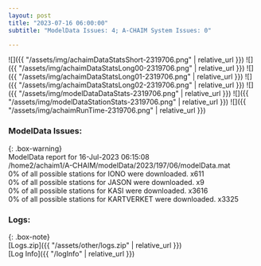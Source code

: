 ```yaml
---
layout: post
title: "2023-07-16 06:00:00"
subtitle: "ModelData Issues: 4; A-CHAIM System Issues: 0"

---
```


![]({{ "/assets/img/achaimDataStatsShort-2319706.png" | relative_url }})
![]({{ "/assets/img/achaimDataStatsLong00-2319706.png" | relative_url }})
![]({{ "/assets/img/achaimDataStatsLong01-2319706.png" | relative_url }})
![]({{ "/assets/img/achaimDataStatsLong02-2319706.png" | relative_url }})
![]({{ "/assets/img/modelDataDataStats-2319706.png" | relative_url }})
![]({{ "/assets/img/modelDataStationStats-2319706.png" | relative_url }})
![]({{ "/assets/img/achaimRunTime-2319706.png" | relative_url }})


### ModelData Issues:  
  
{: .box-warning}  
 ModelData report for 16-Jul-2023 06:15:08   
 /home2/achaim1/A-CHAIM/modelData/2023/197/06/modelData.mat   
 0% of all possible stations for IONO were downloaded. x611   
 0% of all possible stations for JASON were downloaded. x9   
 0% of all possible stations for KASI were downloaded. x3616   
 0% of all possible stations for KARTVERKET were downloaded. x3325   
  


### Logs:  
  
{: .box-note}  
[Logs.zip]({{ "/assets/other/logs.zip" | relative_url }})  
[Log Info]({{ "/logInfo" | relative_url }})  
